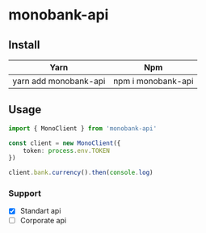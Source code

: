 # monobank-api

## Install
Yarn | Npm
-----|----
yarn add monobank-api | npm i monobank-api

## Usage
```typescript
import { MonoClient } from 'monobank-api'

const client = new MonoClient({
    token: process.env.TOKEN
})

client.bank.currency().then(console.log)

```

### Support 
- [X] Standart api
- [ ] Corporate api

